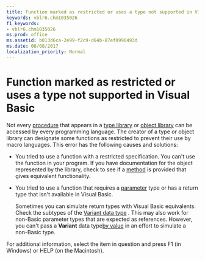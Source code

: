 ```yaml
---
title: Function marked as restricted or uses a type not supported in Visual Basic
keywords: vblr6.chm1035026
f1_keywords:
- vblr6.chm1035026
ms.prod: office
ms.assetid: b013d6ca-2e99-f2c9-d64b-87ef0990493d
ms.date: 06/08/2017
localization_priority: Normal
---
```



# Function marked as restricted or uses a type not supported in Visual Basic

Not every [procedure](../../Glossary/vbe-glossary.md#procedure) that appears in a [type library](../../Glossary/vbe-glossary.md#type-library) or [object library](../../Glossary/vbe-glossary.md#object-library) can be accessed by every programming language. The creator of a type or object library can designate some functions as restricted to prevent their use by macro languages. This error has the following causes and solutions:



- You tried to use a function with a restricted specification. You can't use the function in your program. If you have documentation for the object represented by the library, check to see if a [method](../../Glossary/vbe-glossary.md#method) is provided that gives equivalent functionality.
    
- You tried to use a function that requires a [parameter](../../Glossary/vbe-glossary.md#parameter) type or has a return type that isn't available in Visual Basic.
    
    Sometimes you can simulate return types with Visual Basic equivalents. Check the subtypes of the [Variant data type](../../Glossary/vbe-glossary.md#variant-data-type) . This may also work for non-Basic parameter types that are expected as references. However, you can't pass a **Variant** data type[by value](../../Glossary/vbe-glossary.md#by-value) in an effort to simulate a non-Basic type.
    

For additional information, select the item in question and press F1 (in Windows) or HELP (on the Macintosh).

